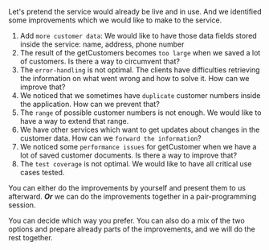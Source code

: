 Let's pretend the service would already be live and in use. And we identified some improvements which we would like to make to the service.

1. Add `more customer data`: We would like to have those data fields stored inside the service: name, address, phone number
2. The result of the getCustomers becomes `too large` when we saved a lot of customers. Is there a way to circumvent that?
3. The `error-handling` is not optimal. The clients have difficulties retrieving the information on what went wrong and how to solve it. How can we improve that?
4. We noticed that we sometimes have `duplicate` customer numbers inside the application. How can we prevent that?
5. The `range` of possible customer numbers is not enough. We would like to have a way to extend that range.
6. We have other services which want to get updates about changes in the customer data. How can we `forward the information`?
7. We noticed some `performance issues` for getCustomer when we have a lot of saved customer documents. Is there a way to improve that?
8. The `test coverage` is not optimal. We would like to have all critical use cases tested.

You can either do the improvements by yourself and present them to us afterward. **_Or_** we can do the improvements together in a pair-programming session.

You can decide which way you prefer. You can also do a mix of the two options and prepare already parts of the improvements, and we will do the rest together.

